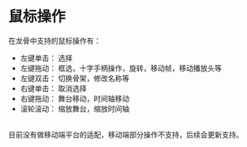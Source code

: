 # 鼠标操作

在龙骨中支持的鼠标操作有：
- 左键单击： 选择
- 左键拖动： 框选，十字手柄操作，旋转，移动帧，移动播放头等
- 左键双击： 切换骨架，修改名称等
- 右键单击： 取消选择
- 右键拖动： 舞台移动，时间轴移动
- 滚轮滚动： 缩放舞台，缩放时间轴

<br>
目前没有做移动端平台的适配，移动端部分操作不支持，后续会更新支持。